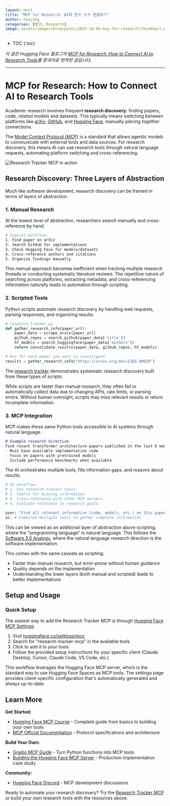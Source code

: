 ```yaml
---
layout: post
title: "MCP for Research: AI와 연구 도구 연결하기"
author: hyojung
categories: [MCP, Research]
image: assets/images/blog/posts/2025-10-06-mcp-for-research/thumbnail.png
---
```

* TOC
{:toc}
<!--toc-->

_이 글은 Hugging Face 블로그의 [MCP for Research: How to Connect AI to Research Tools](https://huggingface.co/blog/mcp-for-research)를 한국어로 번역한 글입니다._

---


# MCP for Research: How to Connect AI to Research Tools

Academic research involves frequent **research discovery**: finding papers, code, related models and datasets. This typically means switching between platforms like [arXiv](https://arxiv.org/), [GitHub](https://github.com/), and [Hugging Face](https://huggingface.co/), manually piecing together connections.

The [Model Context Protocol (MCP)](https://huggingface.co/learn/mcp-course/unit0/introduction) is a standard that allows agentic models to communicate with external tools and data sources. For research discovery, this means AI can use research tools through natural language requests, automating platform switching and cross-referencing.

![Research Tracker MCP in action](./assets/mcp-for-research/demo.gif)

## Research Discovery: Three Layers of Abstraction

Much like software development, research discovery can be framed in terms of layers of abstraction.

### 1. Manual Research

At the lowest level of abstraction, researchers search manually and cross-reference by hand.

```bash
# Typical workflow:
1. Find paper on arXiv
2. Search GitHub for implementations
3. Check Hugging Face for models/datasets
4. Cross-reference authors and citations
5. Organize findings manually
```

This manual approach becomes inefficient when tracking multiple research threads or conducting systematic literature reviews. The repetitive nature of searching across platforms, extracting metadata, and cross-referencing information naturally leads to automation through scripting.

### 2. Scripted Tools

Python scripts automate research discovery by handling web requests, parsing responses, and organizing results.

```python
# research_tracker.py
def gather_research_info(paper_url):
    paper_data = scrape_arxiv(paper_url)
    github_repos = search_github(paper_data['title'])
    hf_models = search_huggingface(paper_data['authors'])
    return consolidate_results(paper_data, github_repos, hf_models)

# Run for each paper you want to investigate
results = gather_research_info("https://arxiv.org/abs/2103.00020")
```

The [research tracker](https://huggingface.co/spaces/dylanebert/research-tracker) demonstrates systematic research discovery built from these types of scripts.

While scripts are faster than manual research, they often fail to automatically collect data due to changing APIs, rate limits, or parsing errors. Without human oversight, scripts may miss relevant results or return incomplete information.

### 3. MCP Integration

MCP makes these same Python tools accessible to AI systems through natural language.

```markdown
# Example research directive
Find recent transformer architecture papers published in the last 6 months:
- Must have available implementation code
- Focus on papers with pretrained models
- Include performance benchmarks when available
```

The AI orchestrates multiple tools, fills information gaps, and reasons about results:

```python
# AI workflow:
# 1. Use research tracker tools
# 2. Search for missing information
# 3. Cross-reference with other MCP servers
# 4. Evaluate relevance to research goals

user: "Find all relevant information (code, models, etc.) on this paper: https://huggingface.co/papers/2010.11929"
ai: # Combines multiple tools to gather complete information
```

This can be viewed as an additional layer of abstraction above scripting, where the "programming language" is natural language. This follows the [Software 3.0 Analogy](https://youtu.be/LCEmiRjPEtQ?si=J7elM86eW9XCkMFj), where the natural language research direction is the software implementation.

This comes with the same caveats as scripting:

- Faster than manual research, but error-prone without human guidance
- Quality depends on the implementation
- Understanding the lower layers (both manual and scripted) leads to better implementations

## Setup and Usage

### Quick Setup

The easiest way to add the Research Tracker MCP is through [Hugging Face MCP Settings](https://huggingface.co/settings/mcp):

1. Visit [huggingface.co/settings/mcp](https://huggingface.co/settings/mcp)
2. Search for "research-tracker-mcp" in the available tools
3. Click to add it to your tools
4. Follow the provided setup instructions for your specific client (Claude Desktop, Cursor, Claude Code, VS Code, etc.)

This workflow leverages the Hugging Face MCP server, which is the standard way to use Hugging Face Spaces as MCP tools. The settings page provides client-specific configuration that's automatically generated and always up-to-date.

<script
	type="module"
	src="https://gradio.s3-us-west-2.amazonaws.com/4.36.1/gradio.js"
></script>

<gradio-app theme_mode="light" space="dylanebert/research-tracker-mcp"></gradio-app>

## Learn More

**Get Started:**
- [Hugging Face MCP Course](https://huggingface.co/learn/mcp-course/en/unit1/introduction) - Complete guide from basics to building your own tools
- [MCP Official Documentation](https://modelcontextprotocol.io) - Protocol specifications and architecture

**Build Your Own:**
- [Gradio MCP Guide](https://www.gradio.app/guides/building-mcp-server-with-gradio) - Turn Python functions into MCP tools
- [Building the Hugging Face MCP Server](https://huggingface.co/blog/building-hf-mcp) - Production implementation case study

**Community:**
- [Hugging Face Discord](https://hf.co/join/discord) - MCP development discussions

Ready to automate your research discovery? Try the [Research Tracker MCP](https://huggingface.co/settings/mcp) or build your own research tools with the resources above.